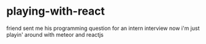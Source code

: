 # playing-with-react
friend sent me his programming question for an intern interview now i'm just playin' around with meteor and reactjs
